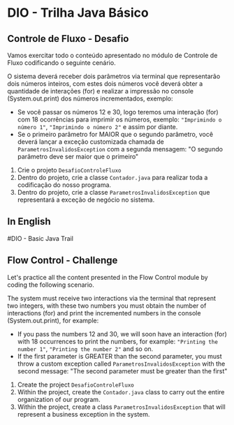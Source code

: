 # DIO - Trilha Java Básico

## Controle de Fluxo - Desafio

Vamos exercitar todo o conteúdo apresentado no módulo de Controle de Fluxo codificando o seguinte cenário.

O sistema deverá receber dois parâmetros via terminal que representarão dois números inteiros, com estes dois números você deverá obter a quantidade de interações (for) e realizar a impressão no console (System.out.print) dos números incrementados, exemplo:

* Se você passar os números 12 e 30, logo teremos uma interação (for) com 18 ocorrências para imprimir os números, exemplo: `"Imprimindo o número 1"`, `"Imprimindo o número 2"` e assim por diante.
* Se o primeiro parâmetro for MAIOR que o segundo parâmetro, você deverá lançar a exceção customizada chamada de `ParametrosInvalidosException` com a segunda mensagem: "O segundo parâmetro deve ser maior que o primeiro"   


1. Crie o projeto `DesafioControleFluxo`
2. Dentro do projeto, crie a classe `Contador.java` para realizar toda a codificação do nosso programa.
3. Dentro do projeto, crie a classe `ParametrosInvalidosException` que representará a exceção de negócio no sistema. 

## In English

#DIO - Basic Java Trail

## Flow Control - Challenge

Let's practice all the content presented in the Flow Control module by coding the following scenario.

The system must receive two interactions via the terminal that represent two integers, with these two numbers you must obtain the number of interactions (for) and print the incremented numbers in the console (System.out.print), for example:

* If you pass the numbers 12 and 30, we will soon have an interaction (for) with 18 occurrences to print the numbers, for example: `"Printing the number 1"`, `"Printing the number 2"` and so on.
* If the first parameter is GREATER than the second parameter, you must throw a custom exception called `ParametrosInvalidosException` with the second message: "The second parameter must be greater than the first"


1. Create the project `DesafioControleFluxo`
2. Within the project, create the `Contador.java` class to carry out the entire organization of our program.
3. Within the project, create a class `ParametrosInvalidosException` that will represent a business exception in the system.